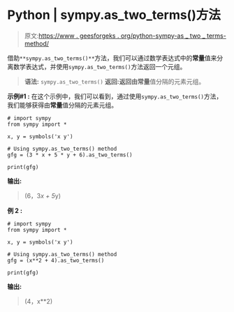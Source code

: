 # Python | sympy.as_two_terms()方法

> 原文:[https://www . geesforgeks . org/python-sympy-as _ two _ terms-method/](https://www.geeksforgeeks.org/python-sympy-as_two_terms-method/)

借助`**sympy.as_two_terms()**`方法，我们可以通过数学表达式中的**常量**值来分离数学表达式，并使用`sympy.as_two_terms()`方法返回一个元组。

> **语法:** `sympy.as_two_terms()`
> **返回:**返回由**常量**值分隔的元素元组。

**示例#1 :**
在这个示例中，我们可以看到，通过使用`sympy.as_two_terms()`方法，我们能够获得由**常量**值分隔的元素元组。

```
# import sympy
from sympy import * 

x, y = symbols('x y')

# Using sympy.as_two_terms() method
gfg = (3 * x + 5 * y + 6).as_two_terms()

print(gfg)
```

**输出:**

> (6，3*x + 5*y)

**例 2 :**

```
# import sympy
from sympy import * 

x, y = symbols('x y')

# Using sympy.as_two_terms() method
gfg = (x**2 + 4).as_two_terms()

print(gfg)
```

**输出:**

> (4，x**2)